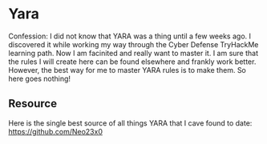 # Yara

Confession:  I did not know that YARA was a thing until a few weeks ago.  I discovered it
while working my way through the Cyber Defense TryHackMe learning path.  Now I am facinited and really want to master it.  I am sure that the rules I will create here can be found elsewhere and frankly work better.  However, the best way for me to master YARA rules is to make them. So here goes nothing!

## Resource

Here is the single best source of all things YARA that I cave found to date: https://github.com/Neo23x0

